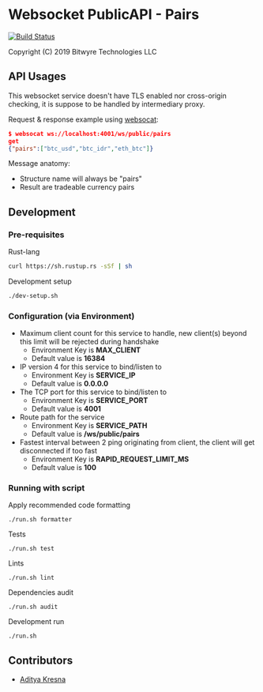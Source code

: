 # Websocket PublicAPI - Pairs

[![Build Status](https://travis-ci.com/darkpools/darkpools_publicapi_ws_pairs.svg?branch=master)](https://travis-ci.com/darkpools/darkpools_publicapi_ws_pairs)

Copyright (C) 2019 Bitwyre Technologies LLC

## API Usages

This websocket service doesn't have TLS enabled nor cross-origin checking, it is suppose to be handled by intermediary proxy.

Request & response example using [websocat](https://github.com/vi/websocat):

```json
$ websocat ws://localhost:4001/ws/public/pairs
get
{"pairs":["btc_usd","btc_idr","eth_btc"]}
```

Message anatomy:

- Structure name will always be "pairs"
- Result are tradeable currency pairs

## Development

### Pre-requisites

Rust-lang

```bash
curl https://sh.rustup.rs -sSf | sh
```

Development setup

```bash
./dev-setup.sh
```

### Configuration (via Environment)

- Maximum client count for this service to handle, new client(s) beyond this limit will be rejected during handshake
  - Environment Key is **MAX_CLIENT**
  - Default value is **16384**
- IP version 4 for this service to bind/listen to
  - Environment Key is **SERVICE_IP**
  - Default value is **0.0.0.0**
- The TCP port for this service to bind/listen to
  - Environment Key is **SERVICE_PORT**
  - Default value is **4001**
- Route path for the service
  - Environment Key is **SERVICE_PATH**
  - Default value is **/ws/public/pairs**
- Fastest interval between 2 ping originating from client, the client will get disconnected if too fast
  - Environment Key is **RAPID_REQUEST_LIMIT_MS**
  - Default value is **100**

### Running with script

Apply recommended code formatting

```text
./run.sh formatter
```

Tests

```text
./run.sh test
```

Lints

```text
./run.sh lint
```

Dependencies audit

```text
./run.sh audit
```

Development run

```text
./run.sh
```

## Contributors

- [Aditya Kresna](https://github.com/ujang360)

